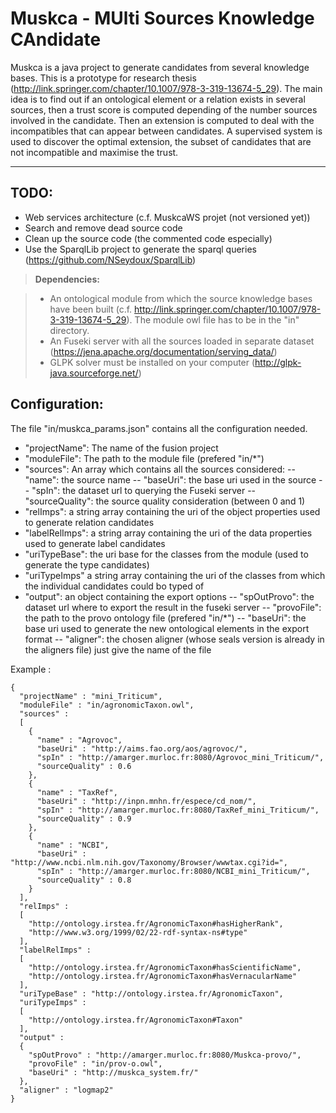 Muskca - MUlti Sources Knowledge CAndidate 
======

Muskca is a java project to generate candidates from several knowledge bases. This is a prototype for research thesis (http://link.springer.com/chapter/10.1007/978-3-319-13674-5_29). The main idea is to find out if an ontological element or a relation exists in several sources, then a trust score is computed depending of the number sources involved in the candidate. Then an extension is computed to deal with the incompatibles that can appear between candidates. A supervised system is used to discover the optimal extension, the subset of candidates that are not incompatible and maximise the trust.

----------

TODO: 
---------
* Web services architecture (c.f. MuskcaWS projet (not versioned yet))
* Search and remove dead source code
* Clean up the source code (the commented code especially)
* Use the SparqlLib project to generate the sparql queries (https://github.com/NSeydoux/SparqlLib)


> **Dependencies:**

> - An ontological module from which the source knowledge bases have been built (c.f. http://link.springer.com/chapter/10.1007/978-3-319-13674-5_29). The module owl file has to be in the "in" directory.
> - An Fuseki server with all the sources loaded in separate dataset (https://jena.apache.org/documentation/serving_data/)
> - GLPK solver must be installed on your computer (http://glpk-java.sourceforge.net/)

Configuration:
---------------
The file "in/muskca_params.json" contains all the configuration needed.
- "projectName": The name of the fusion project
- "moduleFile": The path to the module file (prefered "in/*")
- "sources": An array which contains all the sources considered: 
-- "name": the source name
-- "baseUri": the base uri used in the source
-- "spIn": the dataset url to querying the Fuseki server
-- "sourceQuality": the source quality consideration (between 0 and 1)
- "relImps": a string array containing the uri of the object properties used to generate relation candidates
- "labelRelImps": a string array containing the uri of the data properties used to generate label candidates
- "uriTypeBase": the uri base for the classes from the module (used to generate the type candidates)
- "uriTypeImps" a string array containing the uri of the classes from which the individual candidates could bo typed of
- "output": an object containing the export options
-- "spOutProvo": the dataset url where to export the result in the fuseki server
-- "provoFile": the path to the provo ontology file (prefered "in/*")
-- "baseUri": the base uri used to generate the new ontological elements in the export format
-- "aligner": the chosen aligner (whose seals version is already in the aligners file) just give the name of the file

Example : 
```
{
  "projectName" : "mini_Triticum",
  "moduleFile" : "in/agronomicTaxon.owl",
  "sources" :
  [
    {
      "name" : "Agrovoc",
      "baseUri" : "http://aims.fao.org/aos/agrovoc/",
      "spIn" : "http://amarger.murloc.fr:8080/Agrovoc_mini_Triticum/",
      "sourceQuality" : 0.6
    },
    {
      "name" : "TaxRef",
      "baseUri" : "http://inpn.mnhn.fr/espece/cd_nom/",
      "spIn" : "http://amarger.murloc.fr:8080/TaxRef_mini_Triticum/",
      "sourceQuality" : 0.9
    },
    {
      "name" : "NCBI",
      "baseUri" : "http://www.ncbi.nlm.nih.gov/Taxonomy/Browser/wwwtax.cgi?id=",
      "spIn" : "http://amarger.murloc.fr:8080/NCBI_mini_Triticum/",
      "sourceQuality" : 0.8
    }
  ],
  "relImps" :
  [
    "http://ontology.irstea.fr/AgronomicTaxon#hasHigherRank",
    "http://www.w3.org/1999/02/22-rdf-syntax-ns#type"
  ],
  "labelRelImps" :
  [
    "http://ontology.irstea.fr/AgronomicTaxon#hasScientificName",
    "http://ontology.irstea.fr/AgronomicTaxon#hasVernacularName"
  ],
  "uriTypeBase" : "http://ontology.irstea.fr/AgronomicTaxon",
  "uriTypeImps" : 
  [
  	"http://ontology.irstea.fr/AgronomicTaxon#Taxon"
  ],
  "output" :
  {
    "spOutProvo" : "http://amarger.murloc.fr:8080/Muskca-provo/",
    "provoFile" : "in/prov-o.owl",
    "baseUri" : "http://muskca_system.fr/"
  },
  "aligner" : "logmap2"
}

```
